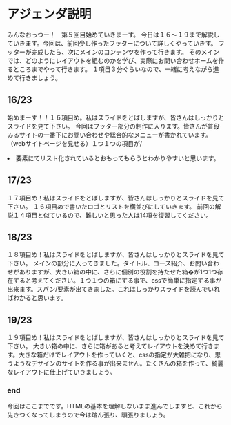 #  アジェンダ説明
みんなおっつー！　第５回目始めていきまーす。
今日は１６〜１９まで解説していきます。今回は、前回少し作ったフッターについて詳しくやっていきす。
フッターが完成したら、次にメインのコンテンツを作って行きます。
そのメインでは、どのようにレイアウトを組むのかを学び、実際にお問い合わせホームを作るところまでやって行きます。
１項目３分ぐらいなので、一緒に考えながら進めて行きましょう。

##  16/23
始めまーす！！１６項目め。私はスライドをとばしますが、皆さんはしっかりとスライドを見て下さい。
今回はフッター部分の制作に入ります。皆さんが普段みるサイトの一番下にお問い合わせや総合的なメニューが書かれています。
（webサイトページを見せる）１つ１つの項目が/<li>要素にてリスト化されているとおもってもらうとわかりやすいと思います。


##  17/23
１７項目め！私はスライドをとばしますが、皆さんはしっかりとスライドを見て下さい。
１６項目めで書いたロゴとリストを横並びにしていきます。
前回の解説１４項目と似ているので、難しいと思った人は14項を復習してください。


##  18/23
１８項目め！私はスライドをとばしますが、皆さんはしっかりとスライドを見て下さい。
メインの部分に入ってきました。タイトル、コース紹介、お問い合わせがありますが、大きい箱の中に、さらに個別の役割を持たせた箱�が1つ1つ存在すると考えてください。１つ１つの箱にする事で、cssで簡単に指定する事が出来ます。スパン/<span>要素が出てきました。これはしっかりスライドを読んでいればわかると思います。




##  19/23
１９項目め！私はスライドをとばしますが、皆さんはしっかりとスライドを見て下さい。
大きい箱の中に、さらに箱があると考えてレイアウトを決めて行きます。大きな箱だけでレイアウトを作っていくと、cssの指定が大雑把になり、思うようなデザインのサイトを作る事が出来ません。たくさんの箱を作って、綺麗なレイアウトに仕上げていきましょう。



###  end
今回はここまでです。HTMLの基本を理解しないまま進んでしますと、これから先きつくなってしまうので今は踏ん張り、頑張りましょう。